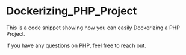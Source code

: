 
# Dockerizing_PHP_Project

This is a code snippet showing how you can easily Dockerizing a PHP Project.

If you have any questions on PHP, feel free to reach out.








